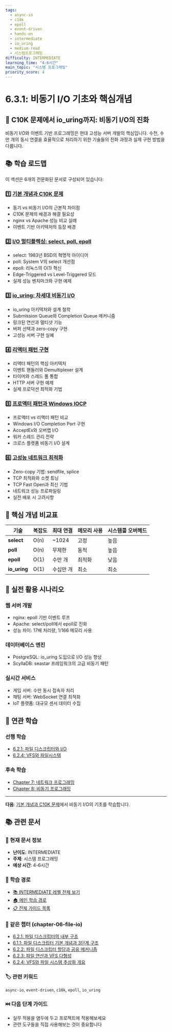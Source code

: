 ```yaml
---
tags:
  - async-io
  - c10k
  - epoll
  - event-driven
  - hands-on
  - intermediate
  - io_uring
  - medium-read
  - 시스템프로그래밍
difficulty: INTERMEDIATE
learning_time: "4-6시간"
main_topic: "시스템 프로그래밍"
priority_score: 4
---
```


# 6.3.1: 비동기 I/O 기초와 핵심개념

## 🎯 C10K 문제에서 io_uring까지: 비동기 I/O의 진화

비동기 I/O와 이벤트 기반 프로그래밍은 현대 고성능 서버 개발의 핵심입니다. 수천, 수만 개의 동시 연결을 효율적으로 처리하기 위한 기술들의 진화 과정과 실제 구현 방법을 다룹니다.

## 📚 학습 로드맵

이 섹션은 6개의 전문화된 문서로 구성되어 있습니다:

### 1️⃣ [기본 개념과 C10K 문제](./06-01-04-async-io-fundamentals.md)

- 동기 vs 비동기 I/O의 근본적 차이점
- C10K 문제의 배경과 해결 필요성  
- nginx vs Apache 성능 비교 실례
- 이벤트 기반 아키텍처의 등장 배경

### 2️⃣ [I/O 멀티플렉싱: select, poll, epoll](./06-03-02-io-multiplexing-evolution.md)

- select: 1983년 BSD의 혁명적 아이디어
- poll: System V의 select 개선점
- epoll: 리눅스의 O(1) 혁신
- Edge-Triggered vs Level-Triggered 모드
- 실제 성능 벤치마크와 구현 예제

### 3️⃣ [io_uring: 차세대 비동기 I/O](./06-03-03-io-uring-implementation.md)

- io_uring 아키텍처와 설계 철학
- Submission Queue와 Completion Queue 메커니즘
- 링크된 연산과 멀티샷 기능
- 버퍼 선택과 zero-copy 구현
- 고성능 서버 구현 실예

### 4️⃣ [리액터 패턴 구현](./06-03-04-reactor-pattern.md)

- 리액터 패턴의 핵심 아키텍처
- 이벤트 핸들러와 Demultiplexer 설계
- 타이머와 스레드 풀 통합
- HTTP 서버 구현 예제
- 실제 프로덕션 최적화 기법

### 5️⃣ [프로액터 패턴과 Windows IOCP](./06-03-05-proactor-iocp.md)

- 프로액터 vs 리액터 패턴 비교
- Windows I/O Completion Port 구현
- AcceptEx와 오버랩 I/O
- 워커 스레드 관리 전략
- 크로스 플랫폼 비동기 I/O 설계

### 6️⃣ [고성능 네트워크 최적화](./06-04-02-network-optimization.md)

- Zero-copy 기법: sendfile, splice
- TCP 최적화와 소켓 튜닝
- TCP Fast Open과 최신 기법
- 네트워크 성능 프로파일링
- 실전 배포 시 고려사항

## 🎯 핵심 개념 비교표

| 기술 | 복잡도 | 최대 연결 | 메모리 사용 | 시스템콜 오버헤드 |
|------|--------|-----------|-------------|-----------------|
| **select** | O(n) | ~1024 | 고정 | 높음 |
| **poll** | O(n) | 무제한 | 동적 | 높음 |
| **epoll** | O(1) | 수만 개 | 최적화 | 낮음 |
| **io_uring** | O(1) | 수십만 개 | 최소 | 최소 |

## 🚀 실전 활용 시나리오

### 웹 서버 개발

- nginx: epoll 기반 이벤트 루프
- Apache: select/poll에서 epoll로 진화
- 성능 차이: 17배 처리량, 1/166 메모리 사용

### 데이터베이스 엔진

- PostgreSQL: io_uring 도입으로 I/O 성능 향상
- ScyllaDB: seastar 프레임워크의 고급 비동기 패턴

### 실시간 서비스

- 게임 서버: 수만 동시 접속자 처리
- 채팅 서버: WebSocket 연결 최적화
- IoT 플랫폼: 대규모 센서 데이터 수집

## 🔗 연관 학습

### 선행 학습

- [6.2.1: 파일 디스크립터와 I/O](./06-02-01-file-descriptor.md)
- [6.2.4: VFS와 파일시스템](./06-02-04-vfs-filesystem.md)

### 후속 학습  

- [Chapter 7: 네트워크 프로그래밍](../chapter-07-network-programming/07-01-01-socket-basics.md)
- [Chapter 8: 비동기 프로그래밍](../chapter-10-async-programming/10-02-01-promise-future.md)

---

**다음**: [기본 개념과 C10K 문제](./06-01-04-async-io-fundamentals.md)에서 비동기 I/O의 기초를 학습합니다.

## 📚 관련 문서

### 📖 현재 문서 정보

- **난이도**: INTERMEDIATE
- **주제**: 시스템 프로그래밍
- **예상 시간**: 4-6시간

### 🎯 학습 경로

- [📚 INTERMEDIATE 레벨 전체 보기](../learning-paths/intermediate/)
- [🏠 메인 학습 경로](../learning-paths/)
- [📋 전체 가이드 목록](../README.md)

### 📂 같은 챕터 (chapter-06-file-io)

- [6.2.1: 파일 디스크립터의 내부 구조](./06-02-01-file-descriptor.md)
- [6.1.1: 파일 디스크립터 기본 개념과 3단계 구조](./06-01-01-fd-basics-structure.md)
- [6.2.2: 파일 디스크립터 할당과 공유 메커니즘](./06-02-02-fd-allocation-management.md)
- [6.2.3: 파일 연산과 VFS 다형성](./06-02-03-file-operations-vfs.md)
- [6.2.4: VFS와 파일 시스템 추상화 개요](./06-02-04-vfs-filesystem.md)

### 🏷️ 관련 키워드

`async-io`, `event-driven`, `c10k`, `epoll`, `io_uring`

### ⏭️ 다음 단계 가이드

- 실무 적용을 염두에 두고 프로젝트에 적용해보세요
- 관련 도구들을 직접 사용해보는 것이 중요합니다
